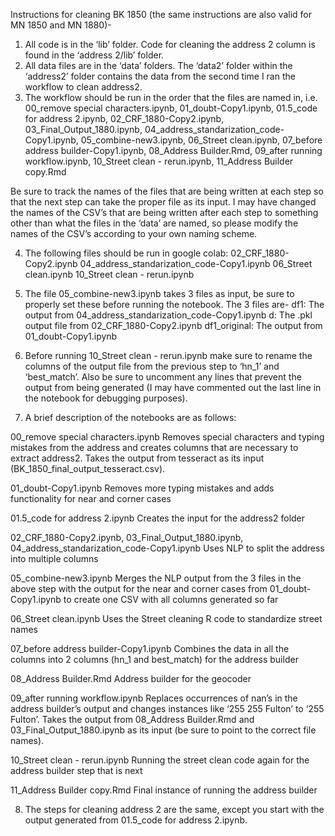 Instructions for cleaning BK 1850 (the same instructions are also valid for MN 1850 and MN 1880)-

1) All code is in the ‘lib’ folder. Code for cleaning the address 2 column is found in the ‘address 2/lib’ folder.
2) All data files are in the ‘data’ folders. The ‘data2’ folder within the ‘address2’ folder contains the data from the second time I ran the workflow to clean address2.
3) The workflow should be run in the order that the files are named in, i.e. 	
00_remove special characters.ipynb, 
01_doubt-Copy1.ipynb, 
01.5_code for address 2.ipynb, 
02_CRF_1880-Copy2.ipynb, 
03_Final_Output_1880.ipynb, 
04_address_standarization_code-Copy1.ipynb, 
05_combine-new3.ipynb, 
06_Street clean.ipynb, 
07_before address builder-Copy1.ipynb, 
08_Address Builder.Rmd,
09_after running workflow.ipynb, 
10_Street clean - rerun.ipynb,
11_Address Builder copy.Rmd

Be sure to track the names of the files that are being written at each step so that the next step can take the proper file as its input. I may have changed the names of the CSV’s that are being written after each step to something other than what the files in the ‘data’ are named, so please modify the names of the CSV’s according to your own naming scheme.

4) The following files should be run in google colab:
02_CRF_1880-Copy2.ipynb
04_address_standarization_code-Copy1.ipynb
06_Street clean.ipynb
10_Street clean - rerun.ipynb

5) The file 05_combine-new3.ipynb takes 3 files as input, be sure to properly set these before running the notebook. The 3 files are-
df1: The output from 04_address_standarization_code-Copy1.ipynb
d: The .pkl output file from 02_CRF_1880-Copy2.ipynb
df1_original: The output from 01_doubt-Copy1.ipynb

6) Before running 10_Street clean - rerun.ipynb make sure to rename the columns of the output file from the previous step to ‘hn_1’ and ‘best_match’. Also be sure to uncomment any lines that prevent the output from being generated (I may have commented out the last line in the notebook for debugging purposes).

7) A brief description of the notebooks are as follows:

00_remove special characters.ipynb
Removes special characters and typing mistakes from the address and creates columns that are necessary to extract address2. Takes the output from tesseract as its input (BK_1850_final_output_tesseract.csv).

01_doubt-Copy1.ipynb
Removes more typing mistakes and adds functionality for near and corner cases

01.5_code for address 2.ipynb
Creates the input for the address2 folder

02_CRF_1880-Copy2.ipynb, 03_Final_Output_1880.ipynb, 04_address_standarization_code-Copy1.ipynb
Uses NLP to split the address into multiple columns

05_combine-new3.ipynb
Merges the NLP output from the 3 files in the above step with the output for the near and corner cases from 01_doubt-Copy1.ipynb to create one CSV with all columns generated so far

06_Street clean.ipynb
Uses the Street cleaning R code to standardize street names

07_before address builder-Copy1.ipynb
Combines the data in all the columns into 2 columns (hn_1 and best_match) for the address builder

08_Address Builder.Rmd
Address builder for the geocoder

09_after running workflow.ipynb
Replaces occurrences of nan’s in the address builder’s output and changes instances like ‘255 255 Fulton’ to ‘255 Fulton’. Takes the output from 08_Address Builder.Rmd and 03_Final_Output_1880.ipynb as its input (be sure to point to the correct file names).

10_Street clean - rerun.ipynb
Running the street clean code again for the address builder step that is next

11_Address Builder copy.Rmd
Final instance of running the address builder

8) The steps for cleaning address 2 are the same, except you start with the output generated from 01.5_code for address 2.ipynb.
